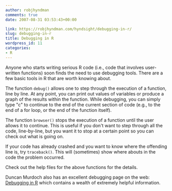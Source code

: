 ```yaml
---
author: robjhyndman
comments: true
date: 2007-08-31 03:53:43+00:00

link: https://robjhyndman.com/hyndsight/debugging-in-r/
slug: debugging-in-r
title: Debugging in R
wordpress_id: 11
categories:
- R
---
```


Anyone who starts writing serious R code (i.e., code that involves user-written functions) soon finds the need to use debugging tools. There are a few basic tools in R that are worth knowing about.

The function `debug()` allows one to step through the execution of a function, line by line. At any point, you can print out values of variables or produce a graph of the results within the function. While debugging, you can simply type "c" to continue to the end of the current  section of code (e.g., to the end of a for loop, or the end of the function itself).

The function `browser()` stops the execution of a function until the user allows it to continue. This is useful if you don't want to step through all the code, line-by-line, but you want it to stop at a certain point so you can check out what is going on.

If your code has already crashed and you want to know where the offending line is, try `traceback()`. This will (sometimes) show where abouts in the code the problem occurred.

Check out the help files for the above functions for the details.

Duncan Murdoch also has an excellent debugging page on the web:  [Debugging in R](http://www.stats.uwo.ca/faculty/murdoch/software/debuggingR/) which contains a wealth of extremely helpful information.
